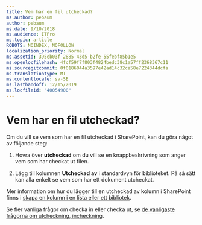 ```yaml
---
title: Vem har en fil utcheckad?
ms.author: pebaum
author: pebaum
ms.date: 9/10/2018
ms.audience: ITPro
ms.topic: article
ROBOTS: NOINDEX, NOFOLLOW
localization_priority: Normal
ms.assetid: 395eb03f-2885-43d5-b2fe-55febf85b1e5
ms.openlocfilehash: 4fcf59f7f803f4824bedc38c1a57ff2368367c11
ms.sourcegitcommit: 0f0186044a3597e42ad14c32ca58e7224344dcfa
ms.translationtype: MT
ms.contentlocale: sv-SE
ms.lasthandoff: 12/15/2019
ms.locfileid: "40054900"
---
```

# <a name="who-has-a-file-checked-out"></a>Vem har en fil utcheckad?

Om du vill se vem som har en fil utcheckad i SharePoint, kan du göra något av följande steg:
  
1. Hovra över **utcheckad** om du vill se en knappbeskrivning som anger vem som har checkat ut filen. 
    
2. Lägg till kolumnen **Utcheckad av** i standardvyn för biblioteket. På så sätt kan alla enkelt se vem som har ett dokument utcheckat. 
    
Mer information om hur du lägger till en utcheckad av kolumn i SharePoint finns i [skapa en kolumn i en lista eller ett bibliotek](https://go.microsoft.com/fwlink/?linkid=2019591). 
  
Se fler vanliga frågor om checka in eller checka ut, se [de vanligaste frågorna om utcheckning, incheckning](https://go.microsoft.com/fwlink/?linkid=2018786).
  

